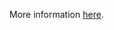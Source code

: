 More information [here](https://docs.bridgecrew.io/docs/ensure-alibaba-cloud-disk-is-encrypted-with-customer-master-key).
